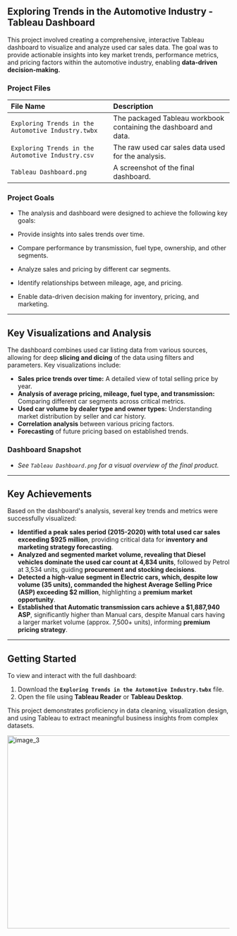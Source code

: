 
## Exploring Trends in the Automotive Industry - Tableau Dashboard

This project involved creating a comprehensive, interactive Tableau dashboard to visualize and analyze used car sales data. The goal was to provide actionable insights into key market trends, performance metrics, and pricing factors within the automotive industry, enabling **data-driven decision-making.**

### Project Files

| File Name | Description |
| :--- | :--- |
| `Exploring Trends in the Automotive Industry.twbx` | The packaged Tableau workbook containing the dashboard and data. |
| `Exploring Trends in the Automotive Industry.csv` | The raw used car sales data used for the analysis. |
| `Tableau Dashboard.png` | A screenshot of the final dashboard. |

### Project Goals

  - The analysis and dashboard were designed to achieve the following key goals:

  - Provide insights into sales trends over time.

  - Compare performance by transmission, fuel type, ownership, and other segments.

  - Analyze sales and pricing by different car segments.

  - Identify relationships between mileage, age, and pricing.

  - Enable data-driven decision making for inventory, pricing, and marketing.

---

## Key Visualizations and Analysis

The dashboard combines used car listing data from various sources, allowing for deep **slicing and dicing** of the data using filters and parameters. Key visualizations include:

* **Sales price trends over time:** A detailed view of total selling price by year.
* **Analysis of average pricing, mileage, fuel type, and transmission:** Comparing different car segments across critical metrics.
* **Used car volume by dealer type and owner types:** Understanding market distribution by seller and car history.
* **Correlation analysis** between various pricing factors.
* **Forecasting** of future pricing based on established trends.

### Dashboard Snapshot

* *See `Tableau Dashboard.png` for a visual overview of the final product.*

---

## Key Achievements

Based on the dashboard's analysis, several key trends and metrics were successfully visualized:

* **Identified a peak sales period (2015-2020) with total used car sales exceeding \$925 million**, providing critical data for **inventory and marketing strategy forecasting**.
* **Analyzed and segmented market volume, revealing that Diesel vehicles dominate the used car count at 4,834 units**, followed by Petrol at 3,534 units, guiding **procurement and stocking decisions**.
* **Detected a high-value segment in Electric cars, which, despite low volume (35 units), commanded the highest Average Selling Price (ASP) exceeding \$2 million**, highlighting a **premium market opportunity**.
* **Established that Automatic transmission cars achieve a $1,887,940 ASP**, significantly higher than Manual cars, despite Manual cars having a larger market volume (approx. 7,500+ units), informing **premium pricing strategy**.

---

## Getting Started

To view and interact with the full dashboard:

1.  Download the **`Exploring Trends in the Automotive Industry.twbx`** file.
2.  Open the file using **Tableau Reader** or **Tableau Desktop**.

This project demonstrates proficiency in data cleaning, visualization design, and using Tableau to extract meaningful business insights from complex datasets.

<img width="884" height="437" alt="image_3" src="https://github.com/user-attachments/assets/7b4712b6-a6a4-4c88-9ef3-8539ad242e74" />
